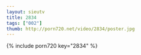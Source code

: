 ```yaml
--- 
layout: sieutv
title: 2834
tags: ["002"]
thumb: http://porn720.net/video/2834/poster.jpg
---
```

{% include porn720 key="2834" %} 
